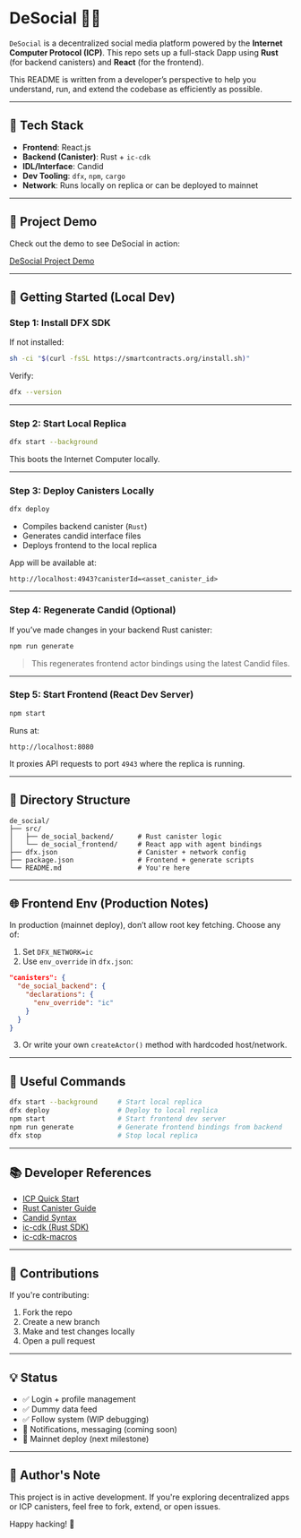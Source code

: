 # DeSocial 🧑‍💻

`DeSocial` is a decentralized social media platform powered by the **Internet Computer Protocol (ICP)**. This repo sets up a full-stack Dapp using **Rust** (for backend canisters) and **React** (for the frontend).

This README is written from a developer’s perspective to help you understand, run, and extend the codebase as efficiently as possible.

---

## 🧱 Tech Stack

- **Frontend**: React.js
- **Backend (Canister)**: Rust + `ic-cdk`
- **IDL/Interface**: Candid
- **Dev Tooling**: `dfx`, `npm`, `cargo`
- **Network**: Runs locally on replica or can be deployed to mainnet

---

## 🎥 Project Demo

Check out the demo to see DeSocial in action:

[DeSocial Project Demo](https://youtu.be/briaX8L_Uz0?si=XkmSySfYJddWEdZa)

---
## 🚀 Getting Started (Local Dev)

### Step 1: Install DFX SDK

If not installed:

```bash
sh -ci "$(curl -fsSL https://smartcontracts.org/install.sh)"
```

Verify:

```bash
dfx --version
```

---

### Step 2: Start Local Replica

```bash
dfx start --background
```

This boots the Internet Computer locally.

---

### Step 3: Deploy Canisters Locally

```bash
dfx deploy
```

- Compiles backend canister (`Rust`)
- Generates candid interface files
- Deploys frontend to the local replica

App will be available at:

```
http://localhost:4943?canisterId=<asset_canister_id>
```

---

### Step 4: Regenerate Candid (Optional)

If you’ve made changes in your backend Rust canister:

```bash
npm run generate
```

> This regenerates frontend actor bindings using the latest Candid files.

---

### Step 5: Start Frontend (React Dev Server)

```bash
npm start
```

Runs at:

```
http://localhost:8080
```

It proxies API requests to port `4943` where the replica is running.

---

## 📁 Directory Structure

```
de_social/
├── src/
│   ├── de_social_backend/      # Rust canister logic
│   └── de_social_frontend/     # React app with agent bindings
├── dfx.json                    # Canister + network config
├── package.json                # Frontend + generate scripts
└── README.md                   # You're here
```

---

## 🌐 Frontend Env (Production Notes)

In production (mainnet deploy), don’t allow root key fetching. Choose any of:

1. Set `DFX_NETWORK=ic`
2. Use `env_override` in `dfx.json`:

```json
"canisters": {
  "de_social_backend": {
    "declarations": {
      "env_override": "ic"
    }
  }
}
```

3. Or write your own `createActor()` method with hardcoded host/network.

---

## 🧪 Useful Commands

```bash
dfx start --background     # Start local replica
dfx deploy                 # Deploy to local replica
npm start                  # Start frontend dev server
npm run generate           # Generate frontend bindings from backend
dfx stop                   # Stop local replica
```

---

## 📚 Developer References

- [ICP Quick Start](https://internetcomputer.org/docs/current/developer-docs/setup/deploy-locally)
- [Rust Canister Guide](https://internetcomputer.org/docs/current/developer-docs/backend/rust/)
- [Candid Syntax](https://internetcomputer.org/docs/current/developer-docs/backend/candid/)
- [ic-cdk (Rust SDK)](https://docs.rs/ic-cdk)
- [ic-cdk-macros](https://docs.rs/ic-cdk-macros)

---

## 🤝 Contributions

If you're contributing:

1. Fork the repo
2. Create a new branch
3. Make and test changes locally
4. Open a pull request

---

## 💡 Status

- ✅ Login + profile management
- ✅ Dummy data feed
- ✅ Follow system (WIP debugging)
- 🔲 Notifications, messaging (coming soon)
- 🔲 Mainnet deploy (next milestone)

---

## 🙌 Author's Note

This project is in active development. If you're exploring decentralized apps or ICP canisters, feel free to fork, extend, or open issues.

Happy hacking! 🚀
